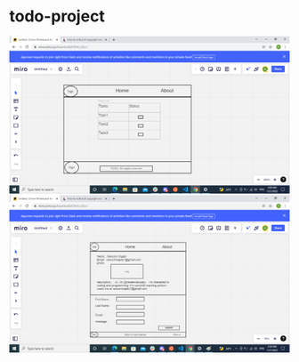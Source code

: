 # todo-project
![home wireframe](assets/indexwireframe.png)
![About wireframe](assets/aboutwireframe.png)
